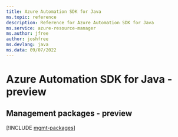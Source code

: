 ```yaml
---
title: Azure Automation SDK for Java
ms.topic: reference
description: Reference for Azure Automation SDK for Java
ms.service: azure-resource-manager
ms.author: jfree
author: joshfree
ms.devlang: java
ms.data: 09/07/2022
---
```

# Azure Automation SDK for Java - preview

## Management packages - preview
[!INCLUDE [mgmt-packages](automation-mgmt-index.md)]